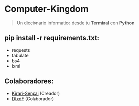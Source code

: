# Computer-Kingdom

> Un diccionario informatico desde tu **Terminal** con **Python**

## pip install -r requirements.txt:

* requests
* tabulate
* bs4
* lxml

## Colaboradores:

* [Kirari-Senpai](https://github.com/Kirari-Senpai) (Creador)
* [DtxdF](https://github.com/DtxdF) (Colaborador)
